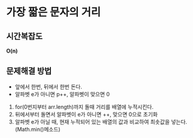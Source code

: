 # 가장 짧은 문자의 거리

## 시간복잡도
**O(n)**

## 문제해결 방법
- 앞에서 한번, 뒤에서 한번 돈다.
- 알파벳 e가 아니면 p++, 알파벳이 맞으면 0


1. for(0번지부터 arr.length)까지 돌때 거리를 배열에 누적시킨다.
2. 뒤에서부터 돌면서 알파벳이 e가 아니면 ++, 맞으면 0으로 초기화
3. 알파벳 e가 아닐 때, 현재 누적되어 있는 배열의 값과 비교하여 최솟값을 넣는다.(Math.min()메소드)
